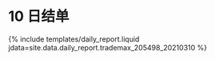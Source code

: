 # 10 日结单

{% include  templates/daily_report.liquid jdata=site.data.daily_report.trademax_205498_20210310 %}